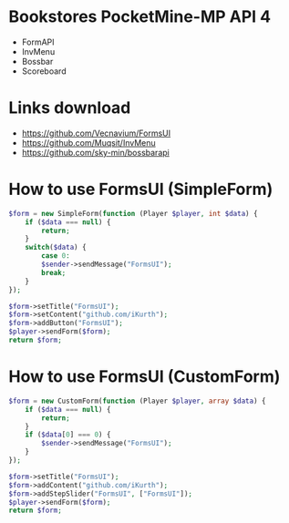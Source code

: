 # Bookstores PocketMine-MP API 4

- FormAPI
- InvMenu
- Bossbar
- Scoreboard

# Links download

- https://github.com/Vecnavium/FormsUI
- https://github.com/Muqsit/InvMenu
- https://github.com/sky-min/bossbarapi

# How to use FormsUI (SimpleForm)

```php
$form = new SimpleForm(function (Player $player, int $data) {
    if ($data === null) {
        return;
    }
    switch($data) {
        case 0:
        $sender->sendMessage("FormsUI");
        break;
    }
});

$form->setTitle("FormsUI");
$form->setContent("github.com/iKurth");
$form->addButton("FormsUI");
$player->sendForm($form);
return $form;
```

# How to use FormsUI (CustomForm)

```php
$form = new CustomForm(function (Player $player, array $data) {
    if ($data === null) {
        return;
    }
    if ($data[0] === 0) {
        $sender->sendMessage("FormsUI");
    }
});

$form->setTitle("FormsUI");
$form->addContent("github.com/iKurth");
$form->addStepSlider("FormsUI", ["FormsUI"]);
$player->sendForm($form);
return $form;
```